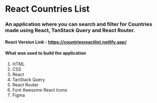 # React Countries List

### An application where you can search and filter for Countries made using React, TanStack Query and React Router.

#### React Version Link -  https://countriesreactlist.netlify.app/

#### What was used to build the application

1. HTML
2. CSS
3. React
4. TanStack Query
5. React Router
6. Font Awesome React Icons 
7. Figma
